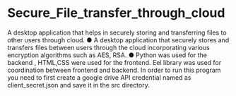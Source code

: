 # Secure_File_transfer_through_cloud
A desktop application that helps in securely storing and transferring files to other users through cloud.
●	A desktop application that securely stores and transfers files between users through the cloud incorporating various encryption algorithms such as AES, RSA. 
●	Python was used for the backend ,  HTML,CSS were used for the frontend. Eel library was used for coordination between frontend and backend.
In order to run this program you need to first create a google drive API credential named as client_secret.json and save it in the src directory.
